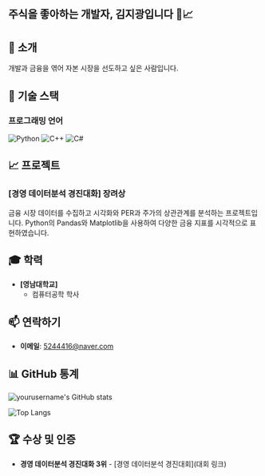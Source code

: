 ## 주식을 좋아하는 개발자, 김지광입니다 💼📈

## 🧠 소개
개발과 금융을 엮어 자본 시장을 선도하고 싶은 사람입니다.

## 🔧 기술 스택

### 프로그래밍 언어
![Python](https://img.shields.io/badge/Python-3776AB?&logo=python&logoColor=white)
![C++](https://img.shields.io/badge/C++-00599C?&logo=c%2B%2B&logoColor=white)
![C#](https://img.shields.io/badge/C%23-239120?logo=c-sharp&logoColor=white&color=black)

## 📈 프로젝트

### [경영 데이터분석 경진대화] 장려상
금융 시장 데이터를 수집하고 시각화와 PER과 주가의 상관관계를 분석하는 프로젝트입니다. Python의 Pandas와 Matplotlib을 사용하여 다양한 금융 지표를 시각적으로 표현하였습니다.

## 🎓 학력

- **[영남대학교]**
  - 컴퓨터공학 학사

## 📫 연락하기

- **이메일**: [5244416@naver.com](mailto:5244416@naver.com)

## 📊 GitHub 통계

![yourusername's GitHub stats](https://github-readme-stats.vercel.app/api?username=klm4416&show_icons=true&theme=radical)

![Top Langs](https://github-readme-stats.vercel.app/api/top-langs/?username=klm4416&layout=compact&theme=radical)

## 🏆 수상 및 인증

- **경영 데이터분석 경진대화 3위** - [경영 데이터분석 경진대회](대회 링크)



